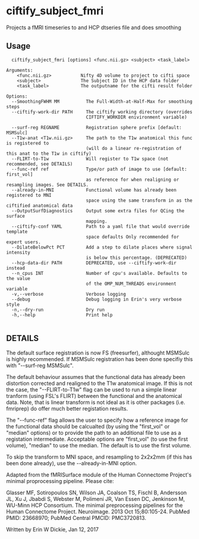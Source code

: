 # ciftify_subject_fmri

Projects a fMRI timeseries to and HCP dtseries file and does smoothing

## Usage 
```
  ciftify_subject_fmri [options] <func.nii.gz> <subject> <task_label>

Arguments:
    <func.nii.gz>           Nifty 4D volume to project to cifti space
    <subject>               The Subject ID in the HCP data folder
    <task_label>            The outputname for the cifti result folder

Options:
  --SmoothingFWHM MM          The Full-Width-at-Half-Max for smoothing steps
  --ciftify-work-dir PATH     The ciftify working directory (overrides
                              CIFTIFY_WORKDIR enivironment variable)

  --surf-reg REGNAME          Registration sphere prefix [default: MSMSulc]
  --T1w-anat <T1w.nii.gz>     The path to the T1w anatomical this func is registered to
                              (will do a linear re-registration of this anat to the T1w in ciftify)
  --FLIRT-to-T1w              Will register to T1w space (not recommended, see DETAILS)
  --func-ref ref              Type/or path of image to use [default: first_vol]
                              as reference for when realigning or resampling images. See DETAILS.
  --already-in-MNI            Functional volume has already been registered to MNI
                              space using the same transform in as the ciftified anatomical data
  --OutputSurfDiagnostics     Output some extra files for QCing the surface
                              mapping.
  --ciftify-conf YAML         Path to a yaml file that would override template
                              space defaults Only recommended for expert users.
  --DilateBelowPct PCT        Add a step to dilate places where signal intensity
                              is below this percentage. (DEPRECATED)
  --hcp-data-dir PATH         DEPRECATED, use --ciftify-work-dir instead
  --n_cpus INT                Number of cpu's available. Defaults to the value
                              of the OMP_NUM_THREADS environment variable
  -v,--verbose                Verbose logging
  --debug                     Debug logging in Erin's very verbose style
  -n,--dry-run                Dry run
  -h,--help                   Print help


```
## DETAILS 

The default surface registration is now FS (freesurfer), althought MSMSulc is highly recommended.
If MSMSulc registration has been done specifiy this with "--surf-reg MSMSulc".

The default behaviour assumes that the functional data has already been distortion
corrected and realigned to the T1w anatomical image.  If this is not the case, the
"--FLIRT-to-T1w" flag can be used to run a simple linear tranform (using FSL's FLIRT)
between the functional and the anatomical data. Note, that is linear transform is
not ideal as it is other packages (i.e. fmriprep) do offer much better registation results.

The "--func-ref" flag allows the user to specify how a reference image for the
functional data should be calcualted (by using the "first_vol" or "median" options)
or to provide the path to an additional file to use as a registation intermediate.
Acceptable options are "first_vol" (to use the first volume), "median"
to use the median. The default is to use the first volume.

To skip the transform to MNI space, and resampling to 2x2x2mm (if this has been
done already), use the --already-in-MNI option.

Adapted from the fMRISurface module of the Human Connectome
Project's minimal proprocessing pipeline. Please cite:

Glasser MF, Sotiropoulos SN, Wilson JA, Coalson TS, Fischl B, Andersson JL, Xu J,
Jbabdi S, Webster M, Polimeni JR, Van Essen DC, Jenkinson M, WU-Minn HCP Consortium.
The minimal preprocessing pipelines for the Human Connectome Project. Neuroimage. 2013 Oct 15;80:105-24.
PubMed PMID: 23668970; PubMed Central PMCID: PMC3720813.

Written by Erin W Dickie, Jan 12, 2017
